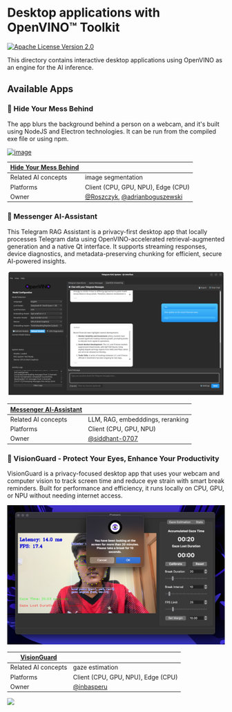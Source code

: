 # Desktop applications with OpenVINO™ Toolkit

[![Apache License Version 2.0](https://img.shields.io/badge/license-Apache_2.0-green.svg)](https://github.com/openvinotoolkit/openvino_build_deploy/blob/master/LICENSE.txt)

This directory contains interactive desktop applications using OpenVINO as an engine for the AI inference. 

## Available Apps

### 🔮 Hide Your Mess Behind

The app blurs the background behind a person on a webcam, and it's built using NodeJS and Electron technologies. It can be run from the compiled exe file or using npm.

[![image](https://github.com/user-attachments/assets/e6925e6b-0d81-41da-b9b0-c4f21f173681)](hide_your_mess_behind)

| [Hide Your Mess Behind](hide_your_mess_behind) |                                                                                            |
|--------------------------------------|------------------------------------------------------------------------------------------------------|
| Related AI concepts                  | image segmentation                                                                                   |
| Platforms                            | Client (CPU, GPU, NPU), Edge (CPU)                                                                   |
| Owner                                | [@Roszczyk](https://github.com/Roszczyk), [@adrianboguszewski](https://github.com/adrianboguszewski) |

### 💬 Messenger AI‑Assistant

This Telegram RAG Assistant is a privacy-first desktop app that locally processes Telegram data using OpenVINO-accelerated retrieval-augmented generation and a native Qt interface. It supports streaming responses, device diagnostics, and metadata-preserving chunking for efficient, secure AI-powered insights.

[![image](https://raw.githubusercontent.com/siddhant-0707/openvino_messenger_assistant/main/docs/images/chat-sample.png)](https://github.com/siddhant-0707/openvino_messenger_assistant)

| [Messenger AI‑Assistant](https://github.com/siddhant-0707/openvino_messenger_assistant) | |
|--------------------------------------|----------------------------------------------------|
| Related AI concepts                  | LLM, RAG, embedddings, reranking                   |
| Platforms                            | Client (CPU, GPU, NPU)                             |
| Owner                                | [@siddhant-0707](https://github.com/siddhant-0707) |

### 👀 VisionGuard - Protect Your Eyes, Enhance Your Productivity

VisionGuard is a privacy-focused desktop app that uses your webcam and computer vision to track screen time and reduce eye strain with smart break reminders. Built for performance and efficiency, it runs locally on CPU, GPU, or NPU without needing internet access.

[![image](https://github.com/inbasperu/VisionGuard/blob/main/docs/images/app_notification_alert.png)](https://github.com/inbasperu/VisionGuard)

| [VisionGuard](https://github.com/inbasperu/VisionGuard) |                         |
|--------------------------------------|--------------------------------------------|
| Related AI concepts                  | gaze estimation                            |
| Platforms                            | Client (CPU, GPU, NPU), Edge (CPU)         |
| Owner                                | [@inbasperu](https://github.com/inbasperu) |

[//]: # (telemetry pixel)
<img referrerpolicy="no-referrer-when-downgrade" src="https://static.scarf.sh/a.png?x-pxid=7003a37c-568d-40a5-9718-0d021d8589ca&project=apps&file=README.md" />
